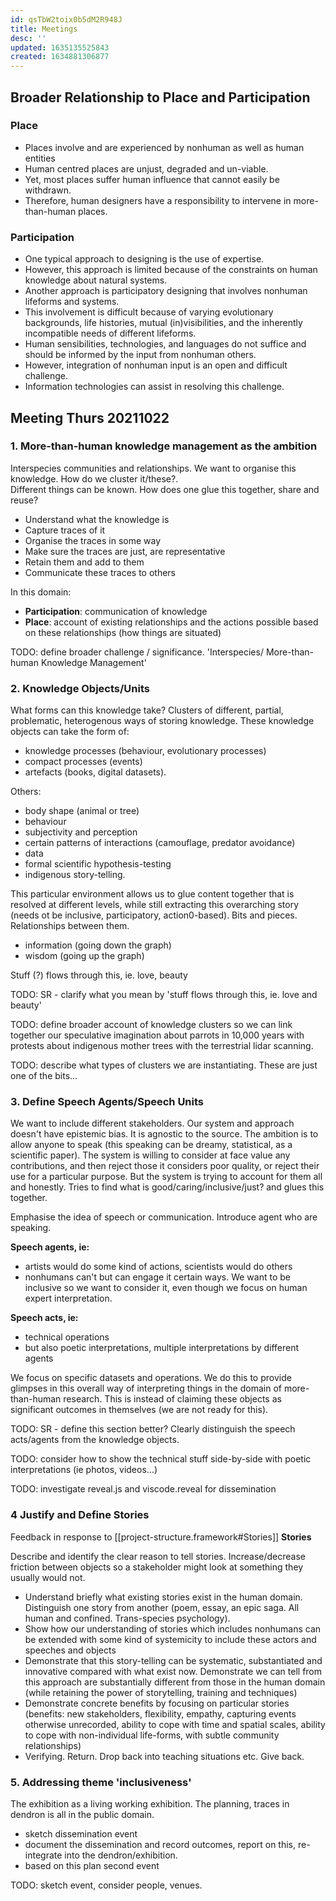 ```yaml
---
id: qsTbW2toix0b5dM2R948J
title: Meetings
desc: ''
updated: 1635135525843
created: 1634881306877
---
```

## Broader Relationship to Place and Participation

### Place

- Places involve and are experienced by nonhuman as well as human entities
- Human centred places are unjust, degraded and un-viable.
- Yet, most places suffer human influence that cannot easily be withdrawn.
- Therefore, human designers have a responsibility to intervene in more-than-human places.

### Participation

- One typical approach to designing is the use of expertise. 
- However, this approach is limited because of the constraints on human knowledge about natural systems.
- Another approach is participatory designing that involves nonhuman lifeforms and systems.
- This involvement is difficult because of varying evolutionary backgrounds, life histories, mutual (in)visibilities, and the inherently incompatible needs of different lifeforms.
- Human sensibilities, technologies, and languages do not suffice and should be informed by the input from nonhuman others.
- However, integration of nonhuman input is an open and difficult challenge.
- Information technologies can assist in resolving this challenge.

## Meeting Thurs 20211022

### 1. More-than-human knowledge management as the ambition

Interspecies communities and relationships. We want to organise this knowledge. How do we cluster it/these?.  
Different things can be known. How does one glue this together, share and reuse? 

- Understand what the knowledge is
- Capture traces of it
- Organise the traces in some way
- Make sure the traces are just, are representative
- Retain them and add to them
- Communicate these traces to others
    
In this domain:

- **Participation**: communication of knowledge
- **Place**: account of existing relationships and the actions possible based on these relationships (how things are situated)

TODO: define broader challenge / significance. 'Interspecies/ More-than-human Knowledge Management'

### 2. Knowledge Objects/Units

What forms can this knowledge take? Clusters of different, partial, problematic, heterogenous ways of storing knowledge. These knowledge objects can take the form of:

- knowledge processes (behaviour, evolutionary processes)
- compact processes (events)
- artefacts (books, digital datasets).

Others:

- body shape (animal or tree)
- behaviour
- subjectivity and perception
- certain patterns of interactions (camouflage, predator avoidance)
- data
- formal scientific hypothesis-testing
- indigenous story-telling.

This particular environment allows us to glue content together that is resolved at different levels, while still extracting this overarching story (needs ot be inclusive, participatory, action0-based).
Bits and pieces. Relationships between them.

- information (going down the graph)
- wisdom (going up the graph)

Stuff (?) flows through this, ie. love, beauty

TODO: SR - clarify what you mean by 'stuff flows through this, ie. love and beauty'

TODO: define broader account of knowledge clusters so we can link together our speculative imagination about parrots in 10,000 years with protests about indigenous mother trees with the terrestrial lidar scanning.

TODO: describe what types of clusters we are instantiating. These are just one of the bits...

### 3. Define Speech Agents/Speech Units

We want to include different stakeholders. Our system and approach doesn't have epistemic bias. It is agnostic to the source. The ambition is to allow anyone to speak (this speaking can be dreamy, statistical, as a scientific paper). 
The system is willing to consider at face value any contributions, and then reject those  it considers poor quality, or reject their use for a particular purpose. 
But the system is trying to account for them all and honestly. Tries to find what is good/caring/inclusive/just? and glues this together.

Emphasise the idea of speech or communication. Introduce agent who are speaking.

**Speech agents, ie:**

- artists would do some kind of actions, scientists would do others
- nonhumans can't but can engage it certain ways. We want to be inclusive so we want to consider it, even though we focus on human expert interpretation.

**Speech acts, ie:**

- technical operations
- but also poetic interpretations, multiple interpretations by different agents

We focus on  specific datasets and operations. 
We do this to provide glimpses in this overall way of interpreting things in the domain of more-than-human research. 
This is instead of claiming these objects as significant outcomes in themselves (we are not ready for this).

TODO: SR - define this section better? Clearly distinguish the speech acts/agents from the knowledge objects.

TODO: consider how to show the technical stuff side-by-side with poetic interpretations (ie photos, videos...) 

TODO: investigate reveal.js and viscode.reveal for dissemination

### 4 Justify and Define Stories

Feedback in response to [[project-structure.framework#Stories]] **Stories**

Describe and identify the clear reason to tell stories. Increase/decrease friction between objects so a stakeholder might look at something they usually would not. 

- Understand briefly what existing stories exist in the human domain. Distinguish one story from another (poem, essay, an epic saga. All human and confined. Trans-species psychology).
- Show how our understanding of stories which includes nonhumans can be extended with some kind of systemicity to include these actors and speeches and objects
- Demonstrate that this story-telling can be systematic, substantiated and innovative compared with what exist now. Demonstrate we can tell from this approach are substantially different from those in the human domain (while retaining the power of storytelling, training and techniques)
- Demonstrate concrete benefits by focusing on particular stories  (benefits: new stakeholders, flexibility, empathy, capturing events otherwise unrecorded, ability to cope with time and spatial scales, ability to cope with non-individual life-forms, with subtle community relationships)
- Verifying. Return. Drop back into teaching situations etc. Give back.

### 5. Addressing theme 'inclusiveness'

The exhibition as a living working exhibition. The planning, traces in dendron is all in the public domain.

- sketch dissemination event
- document the dissemination and record outcomes, report on this, re-integrate into the dendron/exhibition. 
- based on this  plan second event
  
TODO: sketch event, consider people, venues.
